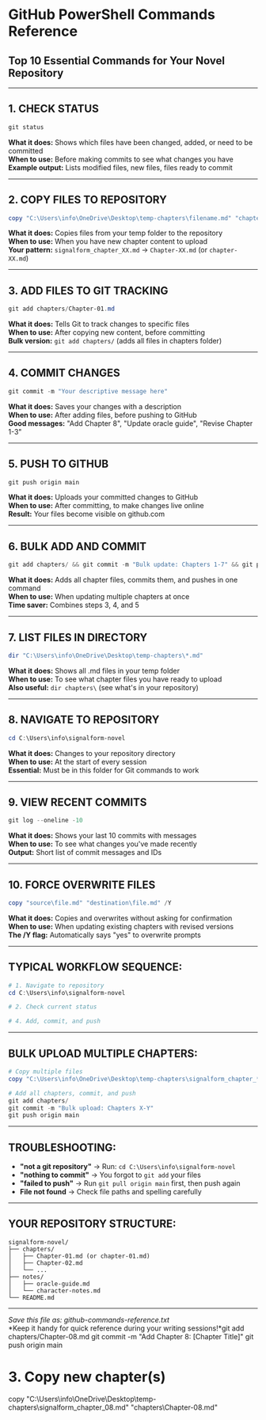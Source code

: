 # GitHub PowerShell Commands Reference
## Top 10 Essential Commands for Your Novel Repository

---

## 1. CHECK STATUS
```powershell
git status
```
**What it does:** Shows which files have been changed, added, or need to be committed  
**When to use:** Before making commits to see what changes you have  
**Example output:** Lists modified files, new files, files ready to commit

---

## 2. COPY FILES TO REPOSITORY
```powershell
copy "C:\Users\info\OneDrive\Desktop\temp-chapters\filename.md" "chapters\Target-Name.md"
```
**What it does:** Copies files from your temp folder to the repository  
**When to use:** When you have new chapter content to upload  
**Your pattern:** `signalform_chapter_XX.md` → `Chapter-XX.md` (or `chapter-XX.md`)

---

## 3. ADD FILES TO GIT TRACKING
```powershell
git add chapters/Chapter-01.md
```
**What it does:** Tells Git to track changes to specific files  
**When to use:** After copying new content, before committing  
**Bulk version:** `git add chapters/` (adds all files in chapters folder)

---

## 4. COMMIT CHANGES
```powershell
git commit -m "Your descriptive message here"
```
**What it does:** Saves your changes with a description  
**When to use:** After adding files, before pushing to GitHub  
**Good messages:** "Add Chapter 8", "Update oracle guide", "Revise Chapter 1-3"

---

## 5. PUSH TO GITHUB
```powershell
git push origin main
```
**What it does:** Uploads your committed changes to GitHub  
**When to use:** After committing, to make changes live online  
**Result:** Your files become visible on github.com

---

## 6. BULK ADD AND COMMIT
```powershell
git add chapters/ && git commit -m "Bulk update: Chapters 1-7" && git push origin main
```
**What it does:** Adds all chapter files, commits them, and pushes in one command  
**When to use:** When updating multiple chapters at once  
**Time saver:** Combines steps 3, 4, and 5

---

## 7. LIST FILES IN DIRECTORY
```powershell
dir "C:\Users\info\OneDrive\Desktop\temp-chapters\*.md"
```
**What it does:** Shows all .md files in your temp folder  
**When to use:** To see what chapter files you have ready to upload  
**Also useful:** `dir chapters\` (see what's in your repository)

---

## 8. NAVIGATE TO REPOSITORY
```powershell
cd C:\Users\info\signalform-novel
```
**What it does:** Changes to your repository directory  
**When to use:** At the start of every session  
**Essential:** Must be in this folder for Git commands to work

---

## 9. VIEW RECENT COMMITS
```powershell
git log --oneline -10
```
**What it does:** Shows your last 10 commits with messages  
**When to use:** To see what changes you've made recently  
**Output:** Short list of commit messages and IDs

---

## 10. FORCE OVERWRITE FILES
```powershell
copy "source\file.md" "destination\file.md" /Y
```
**What it does:** Copies and overwrites without asking for confirmation  
**When to use:** When updating existing chapters with revised versions  
**The /Y flag:** Automatically says "yes" to overwrite prompts

---

## TYPICAL WORKFLOW SEQUENCE:
```powershell
# 1. Navigate to repository
cd C:\Users\info\signalform-novel

# 2. Check current status

# 4. Add, commit, and push
```

---

## BULK UPLOAD MULTIPLE CHAPTERS:
```powershell
# Copy multiple files
copy "C:\Users\info\OneDrive\Desktop\temp-chapters\signalform_chapter_*.md" "chapters\"

# Add all chapters, commit, and push
git add chapters/
git commit -m "Bulk upload: Chapters X-Y"
git push origin main
```

---

## TROUBLESHOOTING:
- **"not a git repository"** → Run: `cd C:\Users\info\signalform-novel`
- **"nothing to commit"** → You forgot to `git add` your files
- **"failed to push"** → Run `git pull origin main` first, then push again
- **File not found** → Check file paths and spelling carefully

---

## YOUR REPOSITORY STRUCTURE:
```
signalform-novel/
├── chapters/
│   ├── Chapter-01.md (or chapter-01.md)
│   ├── Chapter-02.md
│   └── ...
├── notes/
│   ├── oracle-guide.md
│   └── character-notes.md
└── README.md
```

---

*Save this file as: github-commands-reference.txt*  
*Keep it handy for quick reference during your writing sessions!*git add chapters/Chapter-08.md
git commit -m "Add Chapter 8: [Chapter Title]"
git push origin main

# 3. Copy new chapter(s)
copy "C:\Users\info\OneDrive\Desktop\temp-chapters\signalform_chapter_08.md" "chapters\Chapter-08.md"

